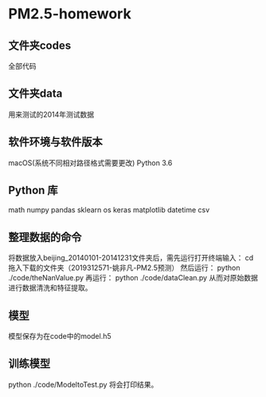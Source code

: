 # PM2.5-homework

## 文件夹codes
全部代码
## 文件夹data
用来测试的2014年测试数据
## 软件环境与软件版本
macOS(系统不同相对路径格式需要更改) 
Python 3.6 
## Python 库
math
numpy
pandas
sklearn
os
keras
matplotlib
datetime
csv
## 整理数据的命令
将数据放入beijing_20140101-20141231文件夹后，需先运行打开终端输入：
cd 拖入下载的文件夹（2019312571-姚非凡-PM2.5预测）
然后运行：
python ./code/theNanValue.py
再运行：
python ./code/dataClean.py
从而对原始数据进行数据清洗和特征提取。
## 模型
模型保存为在code中的model.h5
## 训练模型
python ./code/ModeltoTest.py
将会打印结果。
